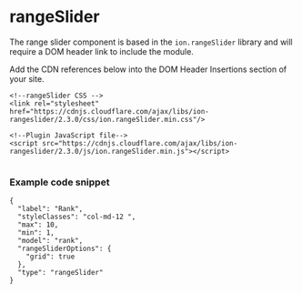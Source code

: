 # rangeSlider

The range slider component is based in the `ion.rangeSlider` library and will require a DOM header link to include the module.

Add the CDN references below into the DOM Header Insertions section of your site. 

```text
<!--rangeSlider CSS -->
<link rel="stylesheet" href="https://cdnjs.cloudflare.com/ajax/libs/ion-rangeslider/2.3.0/css/ion.rangeSlider.min.css"/>

<!--Plugin JavaScript file-->
<script src="https://cdnjs.cloudflare.com/ajax/libs/ion-rangeslider/2.3.0/js/ion.rangeSlider.min.js"></script>
    
```

### Example code snippet

```text
{
  "label": "Rank",
  "styleClasses": "col-md-12 ",
  "max": 10,
  "min": 1,
  "model": "rank",
  "rangeSliderOptions": {
    "grid": true
  },
  "type": "rangeSlider"
}
```

